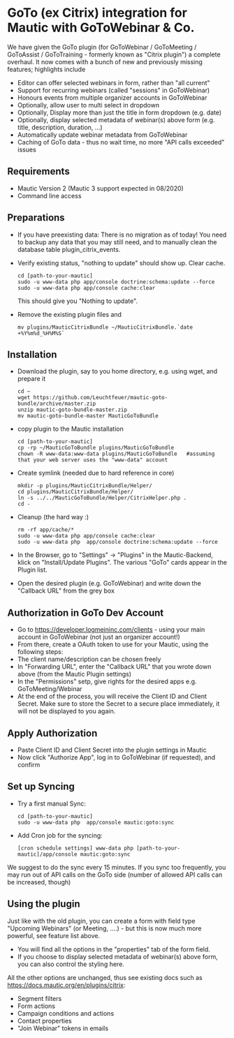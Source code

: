 # GoTo (ex Citrix) integration for Mautic with GoToWebinar & Co.

We have given the GoTo plugin (for GoToWebinar / GoToMeeting / GoToAssist / GoToTraining - formerly known as "Citrix plugin") a complete overhaul. It now comes with a bunch of new and previously missing features; highlights include
- Editor can offer selected webinars in form, rather than "all current"
- Support for recurring webinars (called "sessions" in GoToWebinar)
- Honours events from multiple organizer accounts in GoToWebinar
- Optionally, allow user to multi select in dropdown
- Optionally, Display more than just the title in form dropdown (e.g. date)
- Optionally, display selected metadata of webinar(s) above form (e.g. title, description, duration, ...)
- Automatically update webinar metadata from GoToWebinar
- Caching of GoTo data - thus no wait time, no more "API calls exceeded" issues

## Requirements
* Mautic Version 2 (Mautic 3 support expected in 08/2020)
* Command line access

## Preparations
* If you have preexisting data: There is no migration as of today! You need to backup any data that you may still need, and to manually clean the database table plugin_citrix_events.

* Verify existing status, "nothing to update" should show up. Clear cache.

      cd [path-to-your-mautic]
      sudo -u www-data php app/console doctrine:schema:update --force
      sudo -u www-data php app/console cache:clear
  This should give you "Nothing to update".
  
* Remove the existing plugin files and 

      mv plugins/MauticCitrixBundle ~/MauticCitrixBundle.`date +%Y%m%d_%H%M%S`
    
## Installation
* Download the plugin, say to you home directory, e.g. using wget, and prepare it
  
      cd ~
      wget https://github.com/Leuchtfeuer/mautic-goto-bundle/archive/master.zip
      unzip mautic-goto-bundle-master.zip
      mv mautic-goto-bundle-master MauticGoToBundle

* copy plugin to the Mautic installation

      cd [path-to-your-mautic]
      cp -rp ~/MauticGoToBundle plugins/MauticGoToBundle
      chown -R www-data:www-data plugins/MauticGoToBundle   #assuming that your web server uses the "www-data" account
      
* Create symlink (needed due to hard reference in core)

      mkdir -p plugins/MauticCitrixBundle/Helper/
      cd plugins/MauticCitrixBundle/Helper/
      ln -s ../../MauticGoToBundle/Helper/CitrixHelper.php .
      cd -
      
* Cleanup (the hard way :)

      rm -rf app/cache/*
      sudo -u www-data php app/console cache:clear
      sudo -u www-data php  app/console doctrine:schema:update --force
      
            
* In the Browser, go to "Settings" -> "Plugins" in the Mautic-Backend, klick on "Install/Update Plugins". The various "GoTo" cards appear in the Plugin list.
* Open the desired plugin (e.g. GoToWebinar) and write down the "Callback URL" from the grey box
    
## Authorization in GoTo Dev Account
* Go to https://developer.logmeininc.com/clients - using your main account in GoToWebinar (not just an organizer account!)
* From there, create a OAuth token to use for your Mautic, using the following steps:
* The client name/description can be chosen freely
* In "Forwarding URL", enter the "Callback URL" that you wrote down above (from the Mautic Plugin settings)
* In the "Permissions" setp, give rights for the desired apps e.g. GoToMeeting/Webinar
* At the end of the process, you will receive the Client ID and Client Secret. Make sure to store the Secret to a secure place immediately, it will not be displayed to you again.

## Apply Authorization
* Paste Client ID and Client Secret into the plugin settings in Mautic
* Now click "Authorize App", log in to GoToWebinar (if requested), and confirm

## Set up Syncing
* Try a first manual Sync: 

      cd [path-to-your-mautic]
      sudo -u www-data php  app/console mautic:goto:sync

* Add Cron job for the syncing:

      [cron schedule settings] www-data php [path-to-your-mautic]/app/console mautic:goto:sync

We suggest to do the sync every 15 minutes.
If you sync too frequently, you may run out of API calls on the GoTo side (number of allowed API calls can be increased, though)

## Using the plugin

Just like with the old plugin, you can create a form with field type "Upcoming Webinars" (or Meeting, ....) - but this is now much more powerful, see feature list above.
* You will find all the options in the "properties" tab of the form field.
* If you choose to display selected metadata of webinar(s) above form, you can also control the styling here.

All the other options are unchanged, thus see existing docs such as https://docs.mautic.org/en/plugins/citrix:
* Segment filters
* Form actions
* Campaign conditions and actions
* Contact properties
* "Join Webinar" tokens in emails
